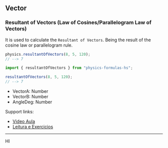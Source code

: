## Vector

### Resultant of Vectors (Law of Cosines/Parallelogram Law of Vectors)

It is used to calculate the ```Resultant of Vectors```. Being the result of the cosine law or parallelogram rule.

```javascript
physics.resultantOfVectors(8, 5, 120);
// --> 7
```

```ts
import { resultantOfVectors } from "physics-formulas-hs";

resultantOfVectors(8, 5, 120);
// --> 7
```

- VectorA: Number
- VectorB: Number
- AngleDeg: Number
  
Support links:
- [Video Aula](https://youtu.be/izOu6CboHKU)
- [Leitura e Exercicios](https://meuartigo.brasilescola.uol.com.br/matematica/porque-que-na-lei-dos-cossenos-formula-usada-negativa-na-regra.htm#:~:text=Usamos%20essa%20regra%20do%20paralelogramo,B%20*%20Cos%20(%CE%B8).)

---  


HI
